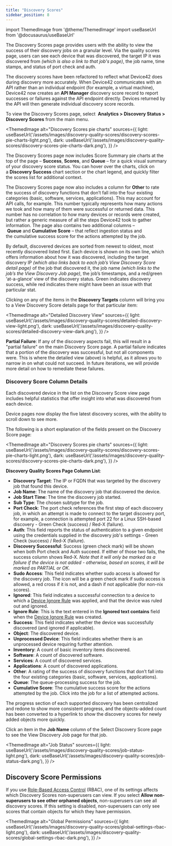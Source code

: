 ```yaml
---
title: "Discovery Scores"
sidebar_position: 8
---
```


import ThemedImage from '@theme/ThemedImage'
import useBaseUrl from '@docusaurus/useBaseUrl'

The Discovery Scores page provides users with the ability to view the success of their discovery jobs on a granular level. Via the quality scores page, users can see each device that was discovered, the target IP it was discovered from _(which is also a link to that job's page)_, the job name, time stamps, and status of port check and auth.

The discovery scores have been refactored to reflect what Device42 does during discovery more accurately. When Device42 communicates with an API rather than an individual endpoint (for example, a virtual machine), Device42 now creates an **API Manager** discovery score record to report successes or failures against the API endpoint directly. Devices returned by the API will then generate individual discovery score records.

To view the Discovery Scores page, select  **Analytics > Discovery Status > Discovery Scores** from the main menu.

<ThemedImage
  alt="Discovery Scores pie charts"
  sources={{
    light: useBaseUrl('/assets/images/discovery-quality-scores/discovery-scores-pie-charts-light.png'),
    dark: useBaseUrl('/assets/images/discovery-quality-scores/discovery-scores-pie-charts-dark.png'),
  }}
/>

The Discovery Scores page now includes Score Summary pie charts at the top of the page – **Success**, **Scores**, and **Queue** – for a quick visual summary of your discovery score status. You can hover over the charts, click on a **Discovery Success** chart section or the chart legend, and quickly filter the scores list for additional context.

The Discovery Scores page now also includes a column for **Other** to rate the success of discovery functions that don’t fall into the four existing categories (basic, software, services, applications). This may account for API calls, for example. This number typically represents how many actions we took and how many of them were successful or returned data. This number has no correlation to how many devices or records were created, but rather a generic measure of all the steps Device42 took to gather information. The page also contains two additional columns – **Queue** and **Cumulative Score** – that reflect ingestion status and the cumulative success score for the actions attempted by the job.

By default, discovered devices are sorted from newest to oldest, most recently discovered listed first. Each device is shown on its own line, which offers information about how it was discovered, including the target discovery IP _(which also links back to each job’s View Discovery Score detail page)_ of the job that discovered it, the job name _(which links to the job’s the View Discovery Job page)_, the job’s timestamps, and a red/green ‘at-a-glance’ view of the discovery status. Green indicates discovery success, while red indicates there might have been an issue with that particular stat.

Clicking on any of the items in the **Discovery Targets** column will bring you to a View Discovery Score details page for that particular item:

<ThemedImage
  alt="Detailed Discovery View"
  sources={{
    light: useBaseUrl('/assets/images/discovery-quality-scores/detailed-discovery-view-light.png'),
    dark: useBaseUrl('/assets/images/discovery-quality-scores/detailed-discovery-view-dark.png'),
  }}
/>

**Partial Failure**: If any of the discovery aspects fail, this will result in a "partial failure" on the main Discovery Score page. A partial failure indicates that a portion of the discovery was successful, but not all components were. This is where the detailed view (above) is helpful, as it allows you to narrow in on what could not succeed. In future iterations, we will provide more detail on how to remediate these failures.

### Discovery Score Column Details

Each discovered device in the list on the Discovery Score view page includes helpful statistics that offer insight into what was discovered from each device.

Device pages now display the five latest discovery scores, with the ability to scroll down to see more.

The following is a short explanation of the fields present on the Discovery Score page:

<ThemedImage
  alt="Discovery Scores pie charts"
  sources={{
    light: useBaseUrl('/assets/images/discovery-quality-scores/discovery-scores-pie-charts-light.png'),
    dark: useBaseUrl('/assets/images/discovery-quality-scores/discovery-scores-pie-charts-dark.png'),
  }}
/>

**Discovery Quality Scores Page Column List**: 

- **Discovery Target**: The IP or FQDN that was targeted by the discovery job that found this device. 
- **Job Name**: The name of the discovery job that discovered the device.
- **Job Start Time**: The time the discovery job started.
- **Sub Type**: The chosen subtype for the job.
- **Port Check**: The port check references the first step of each discovery job, in which an attempt is made to connect to the target discovery port, for example, a connection is attempted port 22 for a Linux SSH-based discovery - Green Check (success) / Red-X (failure). 
- **Auth**: This field reports the status of authentication to a given endpoint using the credentials supplied in the discovery job's settings - Green Check (success) / Red-X (failure). 
- **Discovery Successful**: Success (green check mark) will be shown when both Port check and Auth succeed. If either of those two fails, the success column shows Red-X. _Note that it will only be marked as a failure if the device is not added - otherwise, based on scores, it will be marked as PARTIAL or OK._ 
- **Sudo Access**: This field indicates whether sudo access is allowed for the discovery job. The icon will be a green check mark if sudo access is allowed, a red cross if it is not, and a dash if not applicable (for non-nix scores).
- **Ignored**: This field indicates a successful connection to a device to which a [Device Ignore Rule](../../infrastructure-management/devices/device-ignore-rules.md) was applied, and that the device was ruled out and ignored. 
- **Ignore Rule**: This is the text entered in the **Ignored text contains** field when the [Device Ignore Rule](../../infrastructure-management/devices/device-ignore-rules.md) was created. 
- **Success**: This field indicates whether the device was successfully discovered (and ignored if applicable). 
- **Object**: The discovered device. 
- **Unprocessed Device**: This field indicates whether there is an unprocessed device requiring further attention. 
- **Inventory**: A count of basic inventory items discovered. 
- **Software**: A count of discovered software. 
- **Services**: A count of discovered services. 
- **Applications**: A count of discovered applications. 
- **Other**: A rating of the success of discovery functions that don’t fall into the four existing categories (basic, software, services, applications). 
- **Queue**: The queue-processing success for the job. 
- **Cumulative Score**: The cumulative success score for the actions attempted by the job. Click into the job for a list of attempted actions.

The progress section of each supported discovery has been centralized and redone to show more consistent progress, and the objects-added count has been converted to a hyperlink to show the discovery scores for newly added objects more quickly.

Click an item in the **Job Name** column of the Select Discovery Score page to see the View Discovery Job page for that job.

<ThemedImage
  alt="Job Status"
  sources={{
    light: useBaseUrl('/assets/images/discovery-quality-scores/job-status-light.png'),
    dark: useBaseUrl('/assets/images/discovery-quality-scores/job-status-dark.png'),
  }}
/>

## Discovery Score Permissions

If you use [Role-Based Access Control](/administration/role-based-access-control/role-based-permissions-and-access.mdx) (RBAC), one of its settings affects which Discovery Scores non-superusers can view. If you select **Allow non-superusers to see other orphaned objects**, non-superusers can see all discovery scores. If this setting is disabled, non-superusers can only see scores that contain objects for which they have permission.

<ThemedImage
  alt="Global Permissions"
  sources={{
    light: useBaseUrl('/assets/images/discovery-quality-scores/global-settings-rbac-light.png'),
    dark: useBaseUrl('/assets/images/discovery-quality-scores/global-settings-rbac-dark.png'),
  }}
/>
